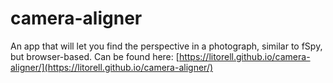 # camera-aligner

An app that will let you find the perspective in a photograph, similar to fSpy, but browser-based. Can be found here: [https://litorell.github.io/camera-aligner/](https://litorell.github.io/camera-aligner/)

